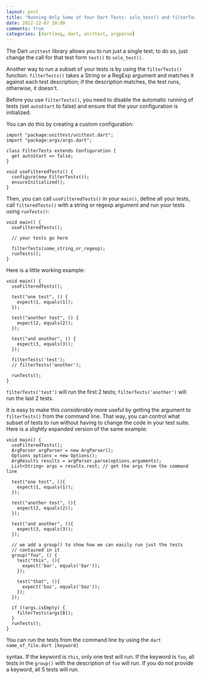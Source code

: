 ```yaml
---
layout: post
title: "Running Only Some of Your Dart Tests: solo_test() and filterTests()"
date: 2012-12-07 10:00
comments: true
categories: [dartlang, dart, unittest, argparse]
---
```

The Dart `unittest` library allows you to run just a single test; to do so,
just change the call for that test form `test()` to `solo_test()`. 

Another way to run a subset of your tests is by using the `filterTests()`
function. `filterTests()` takes a String or a RegExp argument and matches
it against each test description; if the description matches, the test 
runs, otherwise, it doesn't. 

Before you use `filterTests()`, you need to disable the automatic running of
tests (set `autoStart` to false) and ensure that the your configuration is
initialized.

You can do this by creating a custom configuration:

    import "package:unittest/unittest.dart";
    import "package:args/args.dart";
    
    class FilterTests extends Configuration {
      get autoStart => false;
    }
    
    void useFilteredTests() {
      configure(new FilterTests());
      ensureInitialized();  
    }
    

Then, you can call `useFilteredTests()` in your `main()`, define all your
tests, call `filteredTests()` with a string or regexp argument and run your
tests using `runTests()`:

    void main() {
      useFilteredTests();

      // your tests go here

      filterTests(some_string_or_regexp);
      runTests();
    }


Here is a little working example:

    void main() {
      useFilteredTests();
      
      test("one test", () {
        expect(1, equals(1));
      }); 
      
      test("another test", () {
        expect(2, equals(2));
      });
      
      test("and another", () {
        expect(3, equals(3));
      });
      
      filterTests('test');
      // filterTests('another');
            
      runTests();
    }

`filterTests('test')` will run the first 2 tests; `filterTests('another')` will
run the last 2 tests.


It is easy to make this _considerably_ more useful by getting the argument to
`filterTests()` from the command line. That way, you can control what subset of
tests to run without having to change the code in your test suite. Here is a
slightly expanded version of the same example: 

    void main() {
      useFilteredTests();
      ArgParser argParser = new ArgParser();
      Options options = new Options();
      ArgResults results = argParser.parse(options.arguments);
      List<String> args = results.rest; // get the args from the command line
       
      test("one test", (){
        expect(1, equals(1));
      }); 
      
      test("another test", (){
        expect(2, equals(2));
      });
      
      test("and another", (){
        expect(3, equals(3));
      });
      
      // we add a group() to show how we can easily run just the tests
      // contained in it
      group("foo", () {
        test("this", (){
          expect('bar', equals('bar'));
        }); 
        
        test("that", (){
          expect('baz', equals('baz'));
        });
      });
      
      if (!args.isEmpty) {
        filterTests(args[0]);
      }
      runTests();
    }

You can run the tests from the command line by using the 
    `dart name_of_file.dart [keyword]`

syntax. If the keyword is `this`, only one test will run. If the keyword is
`foo`, all tests in the `group()` with the description of `foo` will run.
If you do not provide a keyword, all 5 tests will run.

